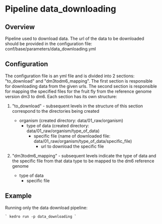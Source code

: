 # Pipeline data_downloading

## Overview

Pipeline used to download data. The url of the data to be downloaded should be provided in the configuration file: conf/base/parameters/data_downloading.yml

## Configuration

The configuration file is an yml file and is divided into 2 sections: "to_download" and "dm3todm6_mapping". The first section is responsible for downloading data from the given urls. The second section is responsible for mapping the specified  files for the fruit fly from the reference genome version dm3 to dm6. Each section has its own structure:

1. "to_download" - subsequent levels in the structure of this section correspond to the directories being created
    - organism (created directory: data/01_raw/organism)
        - type of data  (created directory: data/01_raw/organism/type_of_data)
            - specific file (name of downloaded file: data/01_raw/organism/type_of_data/specific_file)
                - url to download the specific file

2. "dm3todm6_mapping" - subsequent levels indicate the type of data and the specific file from that data type to be mapped to the dm6 reference genome
    - type of data
        - specific file


## Example

Running only the data download pipeline: 

    ` kedro run -p data_downloading ` 